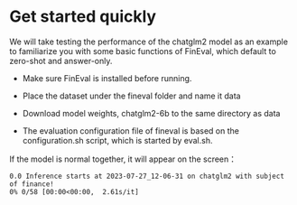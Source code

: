 # Get started quickly

We will take testing the performance of the chatglm2 model as an example to familiarize you with some basic functions of FinEval, which default to zero-shot and answer-only.

- Make sure FinEval is installed before running.
- Place the dataset under the fineval folder and name it data

- Download model weights, chatglm2-6b to the same directory as data
- The evaluation configuration file of fineval is based on the configuration.sh script, which is started by eval.sh.

If the model is normal together, it will appear on the screen：


```
0.0 Inference starts at 2023-07-27_12-06-31 on chatglm2 with subject of finance!
0% 0/58 [00:00<00:00,  2.61s/it]
```

